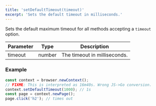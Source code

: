 ```yaml
---
title: 'setDefaultTimeout(timeout)'
excerpt: 'Sets the default timeout in milliseconds.'
---
```


Sets the default maximum timeout for all methods accepting a `timeout` option.

| Parameter | Type   | Description                  |
| --------- | ------ | ---------------------------- |
| timeout   | number | The timeout in milliseconds. |


### Example

<CodeGroup labels={[]}>

<!-- eslint-skip -->

```javascript
const context = browser.newContext();
// FIXME: This is interpreted as 16m40s. Wrong JS->Go conversion.
context.setDefaultTimeout(1000); // 1s
const page = context.newPage();
page.click('h2'); // times out
```

</CodeGroup>
